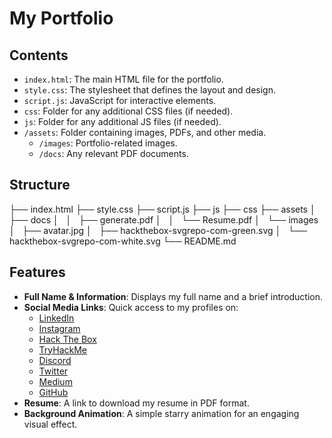 # My Portfolio

## Contents

- `index.html`: The main HTML file for the portfolio.
- `style.css`: The stylesheet that defines the layout and design.
- `script.js`: JavaScript for interactive elements.
- `css`: Folder for any additional CSS files (if needed).
- `js`: Folder for any additional JS files (if needed).
- `/assets`: Folder containing images, PDFs, and other media.
  - `/images`: Portfolio-related images.
  - `/docs`: Any relevant PDF documents.

## Structure

├── index.html
├── style.css
├── script.js
├── js
├── css
├── assets
│   ├── docs
│   │   ├── generate.pdf
│   │   └── Resume.pdf
│   └── images
│       ├── avatar.jpg
│       ├── hackthebox-svgrepo-com-green.svg
│       └── hackthebox-svgrepo-com-white.svg
└── README.md


## Features

- **Full Name & Information**: Displays my full name and a brief introduction.
- **Social Media Links**: Quick access to my profiles on:
  - [LinkedIn](https://www.linkedin.com/in/omar-elhoumadi)
  - [Instagram](https://www.instagram.com/Toowan0x1)
  - [Hack The Box](https://www.hackthebox.eu/profile/)
  - [TryHackMe](https://tryhackme.com/p/)
  - [Discord](https://discord.com/users/)
  - [Twitter](https://twitter.com/Toowan0x1)
  - [Medium](https://medium.com/@Toowan0x1)
  - [GitHub](https://github.com/Toowan0x1)
- **Resume**: A link to download my resume in PDF format.
- **Background Animation**: A simple starry animation for an engaging visual effect.
